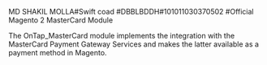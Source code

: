MD SHAKIL MOLLA#Swift coad #DBBLBDDH#101011030370502 #Official Magento 2 MasterCard Module

The OnTap_MasterCard module implements the integration with the MasterCard Payment Gateway Services and makes the latter available as a payment method in Magento.
